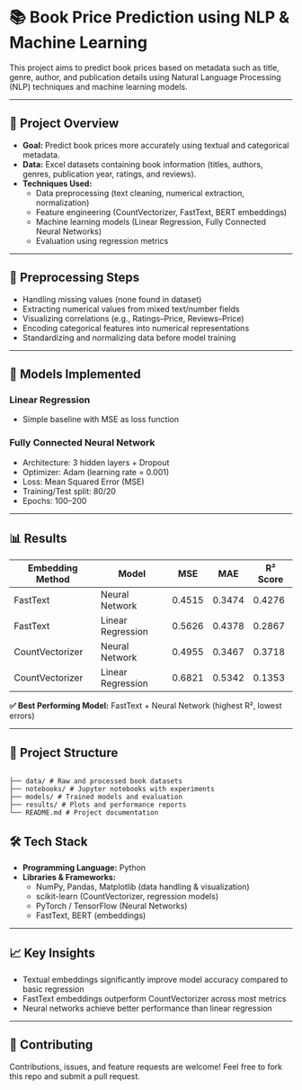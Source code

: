 # 📚 Book Price Prediction using NLP & Machine Learning

This project aims to predict book prices based on metadata such as title, genre, author, and publication details using Natural Language Processing (NLP) techniques and machine learning models.

---

## 🚀 Project Overview

- **Goal:** Predict book prices more accurately using textual and categorical metadata.  
- **Data:** Excel datasets containing book information (titles, authors, genres, publication year, ratings, and reviews).  
- **Techniques Used:**
  - Data preprocessing (text cleaning, numerical extraction, normalization)
  - Feature engineering (CountVectorizer, FastText, BERT embeddings)
  - Machine learning models (Linear Regression, Fully Connected Neural Networks)
  - Evaluation using regression metrics

---

## 🔧 Preprocessing Steps

- Handling missing values (none found in dataset)  
- Extracting numerical values from mixed text/number fields  
- Visualizing correlations (e.g., Ratings–Price, Reviews–Price)  
- Encoding categorical features into numerical representations  
- Standardizing and normalizing data before model training  

---

## 🧠 Models Implemented

### Linear Regression
- Simple baseline with MSE as loss function  

### Fully Connected Neural Network
- Architecture: 3 hidden layers + Dropout  
- Optimizer: Adam (learning rate = 0.001)  
- Loss: Mean Squared Error (MSE)  
- Training/Test split: 80/20  
- Epochs: 100–200  

---

## 📊 Results

| Embedding Method | Model               | MSE     | MAE     | R² Score |
|-----------------|-------------------|---------|---------|----------|
| FastText        | Neural Network     | 0.4515  | 0.3474  | 0.4276   |
| FastText        | Linear Regression  | 0.5626  | 0.4378  | 0.2867   |
| CountVectorizer | Neural Network     | 0.4955  | 0.3467  | 0.3718   |
| CountVectorizer | Linear Regression  | 0.6821  | 0.5342  | 0.1353   |

**✅ Best Performing Model:** FastText + Neural Network (highest R², lowest errors)

---

## 📂 Project Structure
```text

├── data/ # Raw and processed book datasets
├── notebooks/ # Jupyter notebooks with experiments
├── models/ # Trained models and evaluation
├── results/ # Plots and performance reports
└── README.md # Project documentation

```

## 🛠️ Tech Stack

- **Programming Language:** Python  
- **Libraries & Frameworks:**
  - NumPy, Pandas, Matplotlib (data handling & visualization)  
  - scikit-learn (CountVectorizer, regression models)  
  - PyTorch / TensorFlow (Neural Networks)  
  - FastText, BERT (embeddings)  

---

## 📈 Key Insights

- Textual embeddings significantly improve model accuracy compared to basic regression  
- FastText embeddings outperform CountVectorizer across most metrics  
- Neural networks achieve better performance than linear regression  

---

## 🤝 Contributing

Contributions, issues, and feature requests are welcome! Feel free to fork this repo and submit a pull request.
